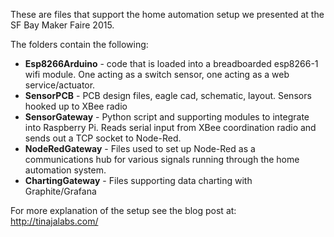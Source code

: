 These are files that support the home automation setup we presented at the SF Bay Maker Faire 2015.

The folders contain the following:

* **Esp8266Arduino** - code that is loaded into a breadboarded esp8266-1 wifi module.  One acting as a switch sensor, one acting as a web service/actuator.
* **SensorPCB** - PCB design files, eagle cad, schematic, layout. Sensors hooked up to XBee radio
* **SensorGateway** - Python script and supporting modules to integrate into Raspberry Pi.  Reads serial input from XBee coordination radio and sends out a TCP socket to Node-Red.
* **NodeRedGateway** - Files used to set up Node-Red as a communications hub for various signals running through the home automation system.
* **ChartingGateway** - Files supporting data charting with Graphite/Grafana


For more explanation of the setup see the blog post at: http://tinajalabs.com/